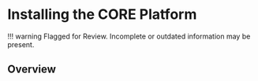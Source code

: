 # Installing the CORE Platform

!!! warning
    Flagged for Review.
    Incomplete or outdated information may be present.

## Overview
